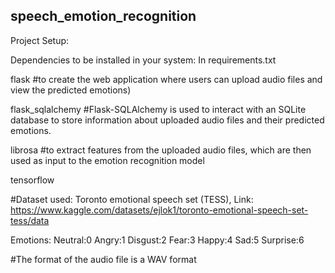 ## speech_emotion_recognition

Project Setup:



Dependencies to be installed in your system: In requirements.txt



flask #to create the web application where users can upload audio files and view the predicted emotions)


flask_sqlalchemy #Flask-SQLAlchemy is used to interact with an SQLite database to store information about uploaded audio files and their predicted emotions. 


librosa #to extract features from the uploaded audio files, which are then used as input to the emotion recognition model 


tensorflow 


#Dataset used: Toronto emotional speech set (TESS), Link: https://www.kaggle.com/datasets/ejlok1/toronto-emotional-speech-set-tess/data

Emotions:
Neutral:0
Angry:1
Disgust:2
Fear:3
Happy:4
Sad:5
Surprise:6

#The format of the audio file is a WAV format



